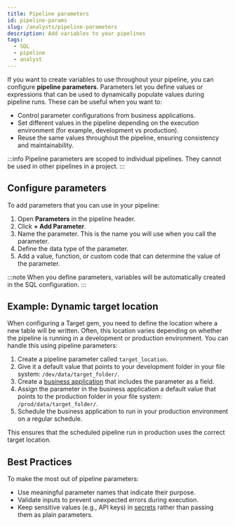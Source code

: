 ```yaml
---
title: Pipeline parameters
id: pipeline-params
slug: /analysts/pipeline-parameters
description: Add variables to your pipelines
tags:
  - SQL
  - pipeline
  - analyst
---
```


If you want to create variables to use throughout your pipeline, you can configure **pipeline parameters**. Parameters let you define values or expressions that can be used to dynamically populate values during pipeline runs. These can be useful when you want to:

- Control parameter configurations from business applications.
- Set different values in the pipeline depending on the execution environment (for example, development vs production).
- Reuse the same values throughout the pipeline, ensuring consistency and maintainability.

:::info
Pipeline parameters are scoped to individual pipelines. They cannot be used in other pipelines in a project.
:::

## Configure parameters

To add parameters that you can use in your pipeline:

1. Open **Parameters** in the pipeline header.
1. Click **+ Add Parameter**.
1. Name the parameter. This is the name you will use when you call the parameter.
1. Define the data type of the parameter.
1. Add a value, function, or custom code that can determine the value of the parameter.

:::note
When you define parameters, variables will be automatically created in the SQL configuration.
:::

## Example: Dynamic target location

When configuring a Target gem, you need to define the location where a new table will be written. Often, this location varies depending on whether the pipeline is running in a development or production environment. You can handle this using pipeline parameters:

1. Create a pipeline parameter called `target_location`.
1. Give it a default value that points to your development folder in your file system: `/dev/data/target_folder/`.
1. Create a [business application](docs/analysts/business-apps/business-apps.md) that includes the parameter as a field.
1. Assign the parameter in the business application a default value that points to the production folder in your file system: `/prod/data/target_folder/`.
1. Schedule the business application to run in your production environment on a regular schedule.

This ensures that the scheduled pipeline run in production uses the correct target location.

## Best Practices

To make the most out of pipeline parameters:

- Use meaningful parameter names that indicate their purpose.
- Validate inputs to prevent unexpected errors during execution.
- Keep sensitive values (e.g., API keys) in [secrets](docs/administration/secrets/secrets.md) rather than passing them as plain parameters.
